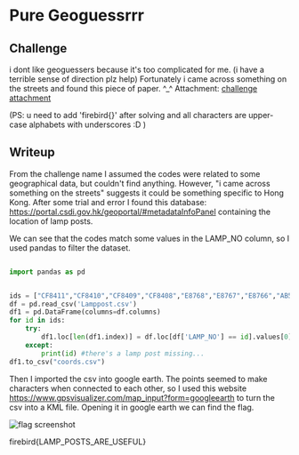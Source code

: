 # Pure Geoguessrrr

## Challenge

i dont like geoguessers because it's too complicated for me. (i have a terrible sense of direction plz help) Fortunately i came across something on the streets and found this piece of paper. ^_^
Attachment: [challenge attachment](https://github.com)

(PS: u need to add 'firebird{}' after solving and all characters are upper-case alphabets with underscores :D )

## Writeup

From the challenge name I assumed the codes were related to some geographical data, but couldn't find anything. However, "i came across something on the streets" suggests it could be something specific to Hong Kong. After some trial and error I found this database: https://portal.csdi.gov.hk/geoportal/#metadataInfoPanel containing the location of lamp posts.

We can see that the codes match some values in the LAMP_NO column, so I used pandas to filter the dataset.

```python

import pandas as pd


ids = ["CF8411","CF8410","CF8409","CF8408","E8768","E8767","E8766","AB5355","O3933","AA9366","AA1454","E8763","AF1757","AF1759","AF1760","E8777","GF2016","E8775","AA9228","GF4810","AA9231","E8755","AA9375","E8772","E8770","AB4827","AA3907","AB4829","E8752","E8750","E8747","AA2457","AA3863","E8746","AA9383","AA9384","AF1755","AF1756","E8745","GF2480","E8744","AA9385","AA1788","AA9387","AA3656","AB0406","BF1500","K7747","GF2014","AB5684","AA1791","BF3217","BF0589","AA3502","AA3503","AA3504","AA3505","AA3506","AB1433","AB1431","AB1429","AA3508","GF1199","AA3257","AA3657","AA1799","BF0906","E8736","E8737","E8735","E8734","E8733","E8732","AA4511","AB1371","AA3513","AA3514","AA1805","AA1806","BF0902","AA9332","AA9333","AA9335","CF0059","AA9339","AB5529","AA3086","AA3519","AA3518","AA1809","AA3082","E8724","E8723","E8722","AA3083","AA1811","AA1812","AA6475","AA3085","AA8386","AA8387","AA3176","E8720","E8718","E8717","AB0398","AA9613","E8716","K7929","K7930","K7925","K7898","AB2759","AA3131","AF1078","AB2761","K7916","K7819","K7933","K7934","AA4792","AA4791","E8574","E8575","AA3135","AA3134","AA3133","E9265","BF0594","BF0595","BF0596","AB1842","E9261","E9262","AF2018","AA4508","AA3137","AA3139","AA3576","AB5711","AB5710","CF1391","AA9561","AB0660","AB5511","E0836","AA9938","AB5508","AF2287","K7471","E8651","AA9076","AA9078"]
df = pd.read_csv('Lamppost.csv')
df1 = pd.DataFrame(columns=df.columns)
for id in ids:
    try:
        df1.loc[len(df1.index)] = df.loc[df['LAMP_NO'] == id].values[0]
    except:
        print(id) #there's a lamp post missing...
df1.to_csv("coords.csv")
```

Then I imported the csv into google earth. The points seemed to make characters when connected to each other, so I used this website https://www.gpsvisualizer.com/map_input?form=googleearth to turn the csv into a KML file. Opening it in google earth we can find the flag.

![flag screenshot](https://github.com/)

firebird{LAMP_POSTS_ARE_USEFUL}

